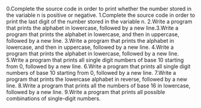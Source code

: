 0.Complete the source code in order to print whether the number stored in the variable n is positive or negative.
1.Complete the source code in order to print the last digit of the number stored in the variable n.
2.Write a program that prints the alphabet in lowercase, followed by a new line.3.Write a program that prints the alphabet in lowercase, and then in uppercase, followed by a new line.
3.Write a program that prints the alphabet in lowercase, and then in uppercase, followed by a new line.
4.Write a program that prints the alphabet in lowercase, followed by a new line.
5.Write a program that prints all single digit numbers of base 10 starting from 0, followed by a new line.
6.Write a program that prints all single digit numbers of base 10 starting from 0, followed by a new line.
7.Write a program that prints the lowercase alphabet in reverse, followed by a new line.
8.Write a program that prints all the numbers of base 16 in lowercase, followed by a new line.
9.Write a program that prints all possible combinations of single-digit numbers.
